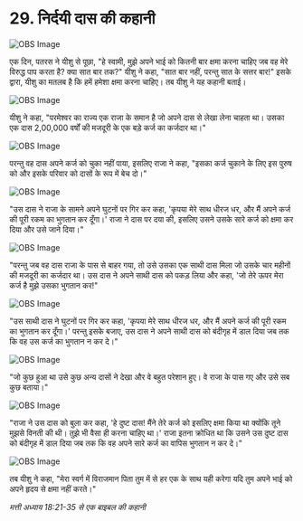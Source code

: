 # 29. निर्दयी दास की कहानी

![OBS Image](https://cdn.door43.org/obs/jpg/360px/obs-en-29-01.jpg)

एक दिन, पतरस ने यीशु से पूछा, "हे स्वामी, मुझे अपने भाई को कितनी बार क्षमा करना चाहिए जब वह मेरे विरुद्ध पाप करता है? क्या सात बार तक?" यीशु ने कहा, "सात बार नहीं, परन्तु सात के सत्तर बार!" इसके द्वारा, यीशु का मतलब है कि हमें हमेशा क्षमा करना चाहिए। तब यीशु ने यह कहानी बताई।

![OBS Image](https://cdn.door43.org/obs/jpg/360px/obs-en-29-02.jpg)

यीशु ने कहा, "परमेश्वर का राज्य एक राजा के समान है जो अपने दास से लेखा लेना चाहता था। उसका एक दास 2,00,000 वर्षों की मजदूरी के एक बड़े कर्ज का कर्जदार था।"

![OBS Image](https://cdn.door43.org/obs/jpg/360px/obs-en-29-03.jpg)

परन्तु वह दास अपने कर्ज को चुका नहीं पाया, इसलिए राजा ने कहा, "इसका कर्ज चुकाने के लिए इस पुरुष को और इसके परिवार को दासों के रूप में बेच दो।"

![OBS Image](https://cdn.door43.org/obs/jpg/360px/obs-en-29-04.jpg)

"उस दास ने राजा के सामने अपने घुटनों पर गिर कर कहा, 'कृपया मेरे साथ धीरज धर, और मैं अपने कर्ज की पूरी रकम का भुगतान कर दूँगा।' राजा ने दास पर दया की, इसलिए उसने उसके सारे कर्ज को क्षमा कर दिया और उसे जाने दिया।"

![OBS Image](https://cdn.door43.org/obs/jpg/360px/obs-en-29-05.jpg)

"परन्तु जब वह दास राजा के पास से बाहर गया, तो उसे उसका एक साथी दास मिला जो उसके चार महीनों की मजदूरी का कर्जदार था। उस दास ने अपने साथी दास को पकड़ लिया और कहा, 'जो तेरे ऊपर मेरा कर्ज है मुझे उसका भुगतान कर!"

![OBS Image](https://cdn.door43.org/obs/jpg/360px/obs-en-29-06.jpg)

"उस साथी दास ने घुटनों पर गिर कर कहा, 'कृपया मेरे साथ धीरज धर, और मैं अपने कर्ज की पूरी रकम का भुगतान कर दूँगा।' परन्तु इसके बजाए, उस दास ने अपने साथी दास को बंदीगृह में डाल दिया जब तक कि वह उस कर्ज का भुगतान न कर दे।"

![OBS Image](https://cdn.door43.org/obs/jpg/360px/obs-en-29-07.jpg)

"जो कुछ हुआ था उसे कुछ अन्य दासों ने देखा और वे बहुत परेशान हुए। वे राजा के पास गए और उसे सब कुछ बताया।"

![OBS Image](https://cdn.door43.org/obs/jpg/360px/obs-en-29-08.jpg)

"राजा ने उस दास को बुला कर कहा, 'हे दुष्ट दास! मैंने तेरे कर्ज को इसलिए क्षमा किया था क्योंकि तूने मुझसे विनती की थी। तुझे भी वैसा ही करना चाहिए था।' राजा इतना क्रोधित था कि उसने उस दुष्ट दास को बंदीगृह में डाल दिया जब तक कि वह अपने सारे कर्ज का वापिस भुगतान न कर दे।"

![OBS Image](https://cdn.door43.org/obs/jpg/360px/obs-en-29-09.jpg)

तब यीशु ने कहा, "मेरा स्वर्ग में विराजमान पिता तुम में से हर एक के साथ यही करेगा यदि तुम अपने भाई को अपने हृदय से क्षमा नहीं करते।"

_मत्ती अध्याय 18:21-35 से एक बाइबल की कहानी_
